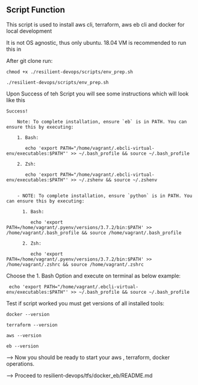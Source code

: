 ## Script Function
This script is used to install aws cli, terraform, aws eb cli and docker for local development

It is not OS agnostic, thus only ubuntu. 18.04 VM is recommended to run this in

After git clone run:
```
chmod +x ./resilient-devops/scripts/env_prep.sh

./resilient-devops/scripts/env_prep.sh

```
Upon Success of teh Script you will see some instructions which will look like this
```
Success!

    Note: To complete installation, ensure `eb` is in PATH. You can ensure this by executing:

    1. Bash:

       echo 'export PATH="/home/vagrant/.ebcli-virtual-env/executables:$PATH"' >> ~/.bash_profile && source ~/.bash_profile

    2. Zsh:

       echo 'export PATH="/home/vagrant/.ebcli-virtual-env/executables:$PATH"' >> ~/.zshenv && source ~/.zshenv

   
    - NOTE: To complete installation, ensure `python` is in PATH. You can ensure this by executing:
   
      1. Bash:
   
         echo 'export PATH=/home/vagrant/.pyenv/versions/3.7.2/bin:$PATH' >> /home/vagrant/.bash_profile && source /home/vagrant/.bash_profile
   
      2. Zsh:
   
         echo 'export PATH=/home/vagrant/.pyenv/versions/3.7.2/bin:$PATH' >> /home/vagrant/.zshrc && source /home/vagrant/.zshrc

```

Choose the 1. Bash Option and execute on terminal as below example:
```
 echo 'export PATH="/home/vagrant/.ebcli-virtual-env/executables:$PATH"' >> ~/.bash_profile && source ~/.bash_profile
```

Test if script worked you must get versions of all installed tools:
```
docker --version

terraform --version

aws --version

eb --version

```

--> Now you should be ready to start your aws , terraform, docker operations. 

--> Proceed to resilient-devops/tfs/docker_eb/README.md
